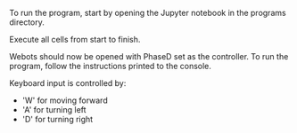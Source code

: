 To run the program, start by opening the Jupyter notebook in the programs directory. 

Execute all cells from start to finish.

Webots should now be opened with PhaseD set as the controller. To run the program, follow the instructions printed to the console.

Keyboard input is controlled by:
- 'W' for moving forward
- 'A' for turning left
- 'D' for turning right

